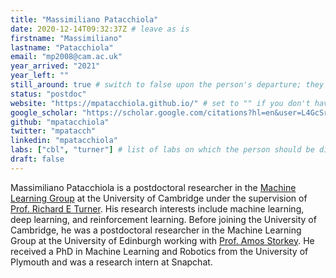```yaml
---
title: "Massimiliano Patacchiola"
date: 2020-12-14T09:32:37Z # leave as is
firstname: "Massimiliano"
lastname: "Patacchiola"
email: "mp2008@cam.ac.uk"
year_arrived: "2021"
year_left: ""
still_around: true # switch to false upon the person's departure; they will then appear as Alumnus
status: "postdoc"
website: "https://mpatacchiola.github.io/" # set to "" if you don't have one
google_scholar: "https://scholar.google.com/citations?hl=en&user=L4GcSrsAAAAJ"
github: "mpatacchiola"
twitter: "mpatacch"
linkedin: "mpatacchiola"
labs: ["cbl", "turner"] # list of labs on which the person should be displayed (use "cbl" to display on the main CBL website, and the PI's lastname (lowercase) for individual lab's websites, e.g. "hennequin")
draft: false
---
```


Massimiliano Patacchiola is a postdoctoral researcher in the [Machine Learning Group](http://mlg.eng.cam.ac.uk/) at the University of Cambridge under the supervision of [Prof. Richard E Turner](http://cbl.eng.cam.ac.uk/Public/Turner/Turner). His research interests include machine learning, deep learning, and reinforcement learning. Before joining the University of Cambridge, he was a postdoctoral researcher in the Machine Learning Group at the University of Edinburgh working with [Prof. Amos Storkey](https://www.bayeswatch.com/). He received a PhD in Machine Learning and Robotics from the University of Plymouth and was a research intern at Snapchat.

